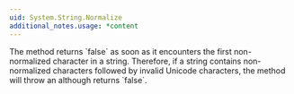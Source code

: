 ```yaml
---
uid: System.String.Normalize
additional_notes.usage: *content
---
```


<p>The <xref href="System.String.IsNormalized*"></xref> method returns `false` as soon as it encounters the first non-normalized character in a string. Therefore, if a string contains non-normalized characters followed by invalid Unicode characters, the <xref href="System.String.Normalize*"></xref> method will throw an <xref href="System.ArgumentException"></xref> although <xref href="System.String.IsNormalized*"></xref> returns `false`.</p>


